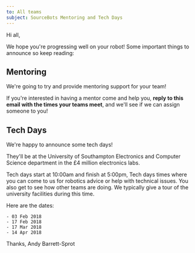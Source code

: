 ```yaml
---
to: All teams
subject: SourceBots Mentoring and Tech Days
---
```


Hi all,

We hope you're progressing well on your robot!
Some important things to announce so keep reading:

## Mentoring

We're going to try and provide mentoring support for your team!

If you're interested in having a mentor come and help you, **reply to this email with the times your teams meet**, and we'll see if we can assign someone to you!

## Tech Days

We're happy to announce some tech days!

They'll be at the University of Southampton Electronics and Computer Science department in the £4 million electronics labs.

Tech days start at 10:00am and finish at 5:00pm, Tech days times where you can come to us for robotics advice or help with technical issues. You also get to see how other teams are doing. We typically give a tour of the university facilities during this time.

Here are the dates:

    - 03 Feb 2018
    - 17 Feb 2018
    - 17 Mar 2018
    - 14 Apr 2018


Thanks,
Andy Barrett-Sprot
